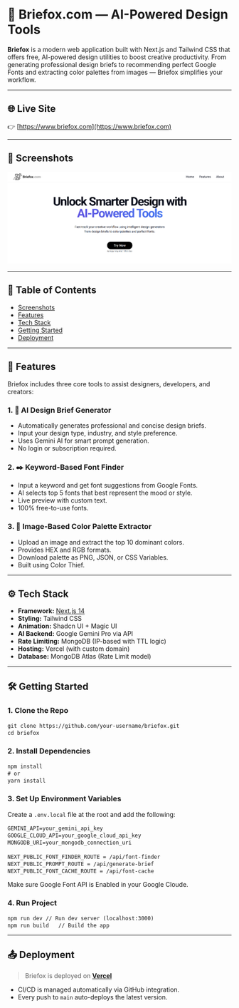 # 🦊 Briefox.com — AI-Powered Design Tools

**Briefox** is a modern web application built with Next.js and Tailwind CSS that offers free, AI-powered design utilities to boost creative productivity. From generating professional design briefs to recommending perfect Google Fonts and extracting color palettes from images — Briefox simplifies your workflow.

---

## 🌐 Live Site

👉 [https://www.briefox.com](https://www.briefox.com)

---

## 📸 Screenshots

![Briefox Homepage](/src/screenshots/homepage.png)

---

## 📌 Table of Contents

- [Screenshots](#-screenshots)
- [Features](#-features)
- [Tech Stack](#-tech-stack)
- [Getting Started](#-getting-started)
- [Deployment](#-deployment)

---

## 🚀 Features

Briefox includes three core tools to assist designers, developers, and creators:

### 1. 🎯 AI Design Brief Generator

- Automatically generates professional and concise design briefs.
- Input your design type, industry, and style preference.
- Uses Gemini AI for smart prompt generation.
- No login or subscription required.

### 2. ✒️ Keyword-Based Font Finder

- Input a keyword and get font suggestions from Google Fonts.
- AI selects top 5 fonts that best represent the mood or style.
- Live preview with custom text.
- 100% free-to-use fonts.

### 3. 🌈 Image-Based Color Palette Extractor

- Upload an image and extract the top 10 dominant colors.
- Provides HEX and RGB formats.
- Download palette as PNG, JSON, or CSS Variables.
- Built using Color Thief.

---

## ⚙ Tech Stack

- **Framework:** [Next.js 14](https://nextjs.org)
- **Styling:** Tailwind CSS
- **Animation:** Shadcn UI + Magic UI
- **AI Backend:** Google Gemini Pro via API
- **Rate Limiting:** MongoDB (IP-based with TTL logic)
- **Hosting:** Vercel (with custom domain)
- **Database:** MongoDB Atlas (Rate Limit model)

---

## 🛠 Getting Started

### 1. Clone the Repo

```
git clone https://github.com/your-username/briefox.git
cd briefox
```

### 2. Install Dependencies

```
npm install
# or
yarn install
```

### 3. Set Up Environment Variables

Create a `.env.local` file at the root and add the following:

```
GEMINI_API=your_gemini_api_key
GOOGLE_CLOUD_API=your_google_cloud_api_key
MONGODB_URI=your_mongodb_connection_uri

NEXT_PUBLIC_FONT_FINDER_ROUTE = /api/font-finder
NEXT_PUBLIC_PROMPT_ROUTE = /api/generate-brief
NEXT_PUBLIC_FONT_CACHE_ROUTE = /api/font-cache
```

Make sure Google Font API is Enabled in your Google Cloude.

### 4. Run Project

```
npm run dev	// Run dev server (localhost:3000)
npm run build	// Build the app
```

---

## 📤 Deployment

> Briefox is deployed on [**Vercel**](https://vercel.com/)

* CI/CD is managed automatically via GitHub integration.
* Every push to `main` auto-deploys the latest version.
